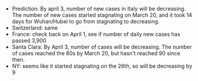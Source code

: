 
- Prediction: By april 3, number of new cases in Italy will be decreasing. The number of new cases started stagnating on March 20, and it took 14 days for Wuhan/Hubei to go from stagnating to decreasing.
- Switzerland: same
- France: check back on April 1, see if number of daily new cases has passed 3,900
- Santa Clara: By April 3, number of cases will be decreasing. The number of cases reached the 80s by March 20, but hasn't reached 90 since then.
- NY: seems like it started stagnating on the 26th, so will be decreasing by 9